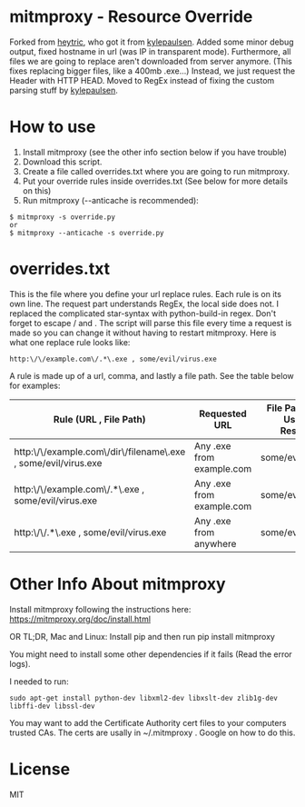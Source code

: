 # mitmproxy - Resource Override

Forked from [heytric](https://github.com/heyrict/mitmproxy-resource-override), who got it from [kylepaulsen](https://github.com/kylepaulsen/mitmproxy-resource-override).
Added some minor debug output, fixed hostname in url (was IP in transparent mode). Furthermore, all files we are going to replace aren't downloaded from server anymore. (This fixes replacing bigger files, like a 400mb .exe...) Instead, we just request the Header with HTTP HEAD. Moved to RegEx instead of fixing the custom parsing stuff by [kylepaulsen](https://github.com/kylepaulsen/mitmproxy-resource-override).

# How to use
1. Install mitmproxy (see the other info section below if you have trouble)
2. Download this script.
3. Create a file called overrides.txt where you are going to run mitmproxy.
4. Put your override rules inside overrides.txt (See below for more details on this)
5. Run mitmproxy (--anticache is recommended):

<!-- Markdown is stupid - need to use a comment to turn off list formatting. -->

    $ mitmproxy -s override.py
    or
    $ mitmproxy --anticache -s override.py


# overrides.txt
This is the file where you define your url replace rules. Each rule is on its own line. The request part understands RegEx, the local side does not. I replaced the complicated star-syntax with python-build-in regex. Don't forget to escape / and .
The script will parse this file every time a request is made so you can change it without having to restart mitmproxy. Here is what one replace rule looks like:

```
http:\/\/example.com\/.*\.exe , some/evil/virus.exe
```

A rule is made up of a url, comma, and lastly a file path. See the table below for examples:

| Rule (URL , File Path)                                              | Requested URL                 | File Path That Is Used As Response |
|---------------------------------------------------------------------|-------------------------------|------------------------------------|
| http:\\/\\/example.com\\/dir\\/filename\\.exe , some/evil/virus.exe | Any .exe from example.com     | some/evil/virus.exe                |
| http:\\/\\/example.com\\/.*\\.exe , some/evil/virus.exe              | Any .exe from example.com     | some/evil/virus.exe                |
| http:\\/\\/.*\\.exe , some/evil/virus.exe                           | Any .exe from anywhere        | some/evil/virus.exe                |

# Other Info About mitmproxy

Install mitmproxy following the instructions here: https://mitmproxy.org/doc/install.html

OR TL;DR, Mac and Linux: Install pip and then run pip install mitmproxy

You might need to install some other dependencies if it fails (Read the error logs).

I needed to run:

    sudo apt-get install python-dev libxml2-dev libxslt-dev zlib1g-dev libffi-dev libssl-dev

You may want to add the Certificate Authority cert files to your computers trusted CAs. The certs are usally in ~/.mitmproxy . Google on how to do this.

# License

MIT
